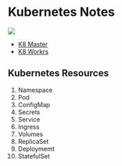 # Kubernetes Notes

<img src="https://i.pinimg.com/originals/3f/87/27/3f87276674fe5e85c8f9d0134d2608bb.png" />

- [K8 Master](./docs/k8_master.md)
- [K8 Workrs](./docs/k8_worker.md)


## Kubernetes Resources
<ol>
    <li>Namespace</li>
    <li>Pod</li>
    <li>ConfigMap</li>
    <li>Secrets</li>
    <li>Service</li>
    <li>Ingress</li>
    <li>Volumes</li>
    <li>ReplicaSet</li>
    <li>Deploymemt</li>
    <li>StatefulSet</li>
</ol>